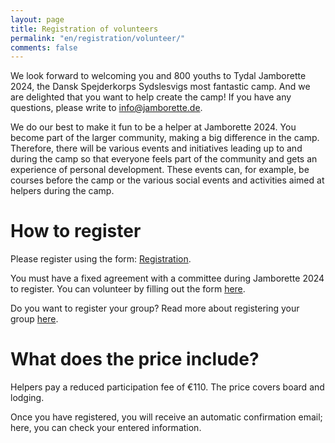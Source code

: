 ```yaml
---
layout: page
title: Registration of volunteers
permalink: "en/registration/volunteer/"
comments: false
---
```


We look forward to welcoming you and 800 youths to Tydal Jamborette 2024, the Dansk Spejderkorps Sydslesvigs most fantastic camp.
And we are delighted that you want to help create the camp!
If you have any questions, please write to [info@jamborette.de](mailto:info@jamborette.de).

We do our best to make it fun to be a helper at Jamborette 2024.
You become part of the larger community, making a big difference in the camp.
Therefore, there will be various events and initiatives leading up to and during the camp so that everyone feels part of the community and gets an experience of personal development.
These events can, for example, be courses before the camp or the various social events and activities aimed at helpers during the camp.

# How to register
<!-- Final registration for volunteers will open soon.
You can still pre-register here: [Pre-registration](/en/registration/volunteer-pre-registration). -->

Please register using the form: [Registration](/en/registration/volunteer-final-registration).

You must have a fixed agreement with a committee during Jamborette 2024 to register.
You can volunteer by filling out the form [here](/en/become-a-volunteer).

Do you want to register your group? Read more about registering your group [here](/en/registration/).

# What does the price include?
Helpers pay a reduced participation fee of €110.
The price covers board and lodging.

Once you have registered, you will receive an automatic confirmation email; here, you can check your entered information.